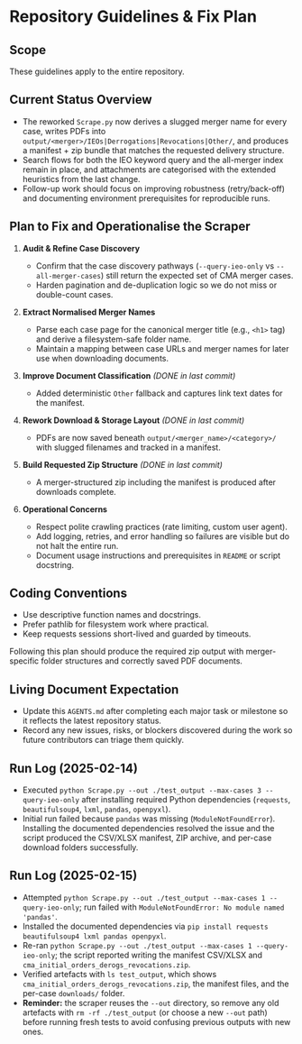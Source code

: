 # Repository Guidelines & Fix Plan

## Scope
These guidelines apply to the entire repository.

## Current Status Overview
- The reworked `Scrape.py` now derives a slugged merger name for every case, writes PDFs into `output/<merger>/IEOs|Derrogations|Revocations|Other/`, and produces a manifest + zip bundle that matches the requested delivery structure.
- Search flows for both the IEO keyword query and the all-merger index remain in place, and attachments are categorised with the extended heuristics from the last change.
- Follow-up work should focus on improving robustness (retry/back-off) and documenting environment prerequisites for reproducible runs.

## Plan to Fix and Operationalise the Scraper
1. **Audit & Refine Case Discovery**
   - Confirm that the case discovery pathways (`--query-ieo-only` vs `--all-merger-cases`) still return the expected set of CMA merger cases.
   - Harden pagination and de-duplication logic so we do not miss or double-count cases.

2. **Extract Normalised Merger Names**
   - Parse each case page for the canonical merger title (e.g., `<h1>` tag) and derive a filesystem-safe folder name.
   - Maintain a mapping between case URLs and merger names for later use when downloading documents.

3. **Improve Document Classification** *(DONE in last commit)*
   - Added deterministic `Other` fallback and captures link text dates for the manifest.

4. **Rework Download & Storage Layout** *(DONE in last commit)*
   - PDFs are now saved beneath `output/<merger_name>/<category>/` with slugged filenames and tracked in a manifest.

5. **Build Requested Zip Structure** *(DONE in last commit)*
   - A merger-structured zip including the manifest is produced after downloads complete.

6. **Operational Concerns**
   - Respect polite crawling practices (rate limiting, custom user agent).
   - Add logging, retries, and error handling so failures are visible but do not halt the entire run.
   - Document usage instructions and prerequisites in `README` or script docstring.

## Coding Conventions
- Use descriptive function names and docstrings.
- Prefer pathlib for filesystem work where practical.
- Keep requests sessions short-lived and guarded by timeouts.

Following this plan should produce the required zip output with merger-specific folder structures and correctly saved PDF documents.

## Living Document Expectation
- Update this `AGENTS.md` after completing each major task or milestone so it reflects the latest repository status.
- Record any new issues, risks, or blockers discovered during the work so future contributors can triage them quickly.

## Run Log (2025-02-14)
- Executed `python Scrape.py --out ./test_output --max-cases 3 --query-ieo-only` after installing required Python dependencies (`requests`, `beautifulsoup4`, `lxml`, `pandas`, `openpyxl`).
- Initial run failed because `pandas` was missing (`ModuleNotFoundError`). Installing the documented dependencies resolved the issue and the script produced the CSV/XLSX manifest, ZIP archive, and per-case download folders successfully.

## Run Log (2025-02-15)
- Attempted `python Scrape.py --out ./test_output --max-cases 1 --query-ieo-only`; run failed with `ModuleNotFoundError: No module named 'pandas'`.
- Installed the documented dependencies via `pip install requests beautifulsoup4 lxml pandas openpyxl`.
- Re-ran `python Scrape.py --out ./test_output --max-cases 1 --query-ieo-only`; the script reported writing the manifest CSV/XLSX and `cma_initial_orders_derogs_revocations.zip`.
- Verified artefacts with `ls test_output`, which shows `cma_initial_orders_derogs_revocations.zip`, the manifest files, and the per-case `downloads/` folder.
- **Reminder:** the scraper reuses the `--out` directory, so remove any old artefacts with `rm -rf ./test_output` (or choose a new `--out` path) before running fresh tests to avoid confusing previous outputs with new ones.
